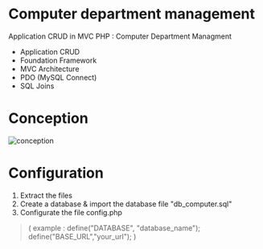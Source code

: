 #  Computer department management
Application CRUD in MVC PHP : Computer Department Managment

- Application CRUD
- Foundation Framework
- MVC Architecture
- PDO (MySQL Connect)
- SQL Joins

# Conception

![conception](conception.png)

# Configuration

1. Extract the files 
2. Create a database & import the database file "db_computer.sql"
3. Configurate the file config.php
> ( example : define("DATABASE", "database_name"); define("BASE_URL","your_url"); )


